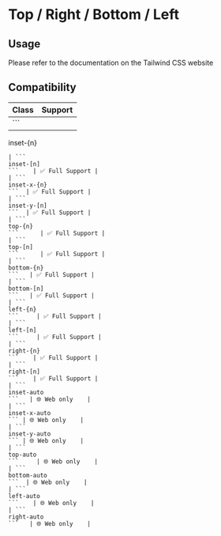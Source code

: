 # Top / Right / Bottom / Left

## Usage

Please refer to the documentation on the Tailwind CSS website

## Compatibility

| Class                | Support        |
| -------------------- | -------------- |
| ```
inset-{n}
```    | ✅ Full Support |
| ```
inset-[n]
```    | ✅ Full Support |
| ```
inset-x-{n}
```  | ✅ Full Support |
| ```
inset-y-[n]
```  | ✅ Full Support |
| ```
top-{n}
```      | ✅ Full Support |
| ```
top-[n]
```      | ✅ Full Support |
| ```
bottom-{n}
```   | ✅ Full Support |
| ```
bottom-[n]
```   | ✅ Full Support |
| ```
left-{n}
```     | ✅ Full Support |
| ```
left-[n]
```     | ✅ Full Support |
| ```
right-{n}
```    | ✅ Full Support |
| ```
right-[n]
```    | ✅ Full Support |
| ```
inset-auto
```   | 🌐 Web only    |
| ```
inset-x-auto
``` | 🌐 Web only    |
| ```
inset-y-auto
``` | 🌐 Web only    |
| ```
top-auto
```     | 🌐 Web only    |
| ```
bottom-auto
```  | 🌐 Web only    |
| ```
left-auto
```    | 🌐 Web only    |
| ```
right-auto
```   | 🌐 Web only    |

